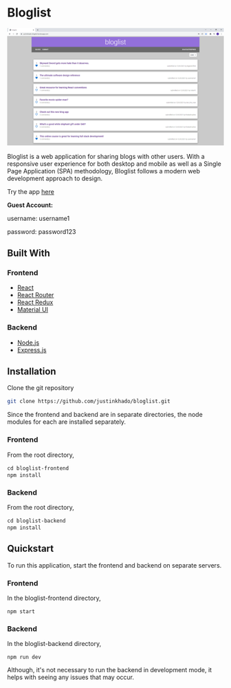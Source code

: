 # Bloglist
![blogs view](/assets/blogs.PNG)

Bloglist is a web application for sharing blogs with other users. With a responsive user experience for both desktop and mobile as well as 
a Single Page Application (SPA) methodology, Bloglist follows a modern web development approach to design.


Try the app [here](https://justinkhado-bloglist.herokuapp.com/)

**Guest Account:**

username: username1

password: password123

## Built With
### Frontend
- [React](https://reactjs.org/)
- [React Router](https://reactrouter.com/)
- [React Redux](https://react-redux.js.org/)
- [Material UI](https://mui.com/)
### Backend
- [Node.js](https://nodejs.org/en/)
- [Express.js](https://expressjs.com/)

## Installation 

Clone the git repository

```bash
git clone https://github.com/justinkhado/bloglist.git
```
Since the frontend and backend are in separate directories, the node modules for each are installed separately.
### Frontend
From the root directory,
```
cd bloglist-frontend
npm install
```
### Backend
From the root directory,
```
cd bloglist-backend
npm install
```
## Quickstart
To run this application, start the frontend and backend on separate servers.
### Frontend
In the bloglist-frontend directory,
```
npm start
```
### Backend
In the bloglist-backend directory,
```
npm run dev
```
Although, it's not necessary to run the backend in development mode, it helps with seeing any issues that may occur.